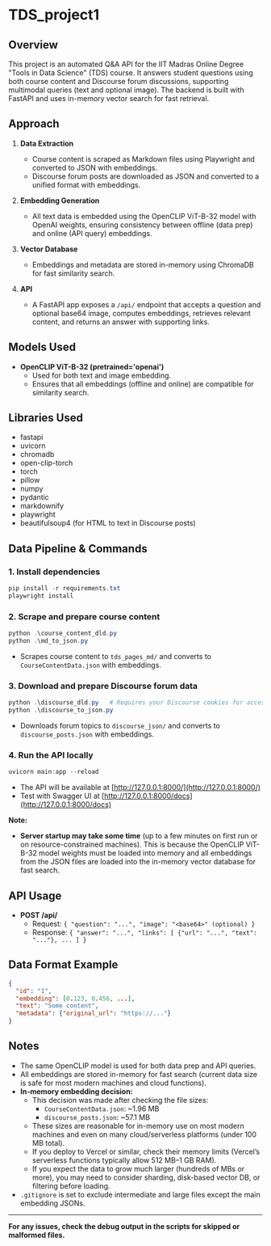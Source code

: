 # TDS_project1

## Overview

This project is an automated Q&A API for the IIT Madras Online Degree "Tools in Data Science" (TDS) course. It answers student questions using both course content and Discourse forum discussions, supporting multimodal queries (text and optional image). The backend is built with FastAPI and uses in-memory vector search for fast retrieval.

## Approach

1. **Data Extraction**
   - Course content is scraped as Markdown files using Playwright and converted to JSON with embeddings.
   - Discourse forum posts are downloaded as JSON and converted to a unified format with embeddings.

2. **Embedding Generation**
   - All text data is embedded using the OpenCLIP ViT-B-32 model with OpenAI weights, ensuring consistency between offline (data prep) and online (API query) embeddings.

3. **Vector Database**
   - Embeddings and metadata are stored in-memory using ChromaDB for fast similarity search.

4. **API**
   - A FastAPI app exposes a `/api/` endpoint that accepts a question and optional base64 image, computes embeddings, retrieves relevant content, and returns an answer with supporting links.

## Models Used

- **OpenCLIP ViT-B-32 (pretrained='openai')**
  - Used for both text and image embedding.
  - Ensures that all embeddings (offline and online) are compatible for similarity search.

## Libraries Used

- fastapi
- uvicorn
- chromadb
- open-clip-torch
- torch
- pillow
- numpy
- pydantic
- markdownify
- playwright
- beautifulsoup4 (for HTML to text in Discourse posts)

## Data Pipeline & Commands

### 1. Install dependencies

```powershell
pip install -r requirements.txt
playwright install
```

### 2. Scrape and prepare course content

```powershell
python .\course_content_dld.py
python .\md_to_json.py
```

- Scrapes course content to `tds_pages_md/` and converts to `CourseContentData.json` with embeddings.

### 3. Download and prepare Discourse forum data

```powershell
python .\discourse_dld.py   # Requires your Discourse cookies for access
python .\discourse_to_json.py
```

- Downloads forum topics to `discourse_json/` and converts to `discourse_posts.json` with embeddings.

### 4. Run the API locally

```powershell
uvicorn main:app --reload
```

- The API will be available at [http://127.0.0.1:8000/](http://127.0.0.1:8000/)
- Test with Swagger UI at [http://127.0.0.1:8000/docs](http://127.0.0.1:8000/docs)

**Note:**

- **Server startup may take some time** (up to a few minutes on first run or on resource-constrained machines). This is because the OpenCLIP ViT-B-32 model weights must be loaded into memory and all embeddings from the JSON files are loaded into the in-memory vector database for fast search.

## API Usage

- **POST /api/**
  - Request: `{ "question": "...", "image": "<base64>" (optional) }`
  - Response: `{ "answer": "...", "links": [ {"url": "...", "text": "..."}, ... ] }`

## Data Format Example

```json
{
  "id": "1",
  "embedding": [0.123, 0.456, ...],
  "text": "Some content",
  "metadata": {"original_url": "https://..."}
}
```

## Notes

- The same OpenCLIP model is used for both data prep and API queries.
- All embeddings are stored in-memory for fast search (current data size is safe for most modern machines and cloud functions).
- **In-memory embedding decision:**
  - This decision was made after checking the file sizes:
    - `CourseContentData.json`: ~1.96 MB
    - `discourse_posts.json`: ~57.1 MB
  - These sizes are reasonable for in-memory use on most modern machines and even on many cloud/serverless platforms (under 100 MB total).
  - If you deploy to Vercel or similar, check their memory limits (Vercel’s serverless functions typically allow 512 MB–1 GB RAM).
  - If you expect the data to grow much larger (hundreds of MBs or more), you may need to consider sharding, disk-based vector DB, or filtering before loading.
- `.gitignore` is set to exclude intermediate and large files except the main embedding JSONs.

---

**For any issues, check the debug output in the scripts for skipped or malformed files.**

